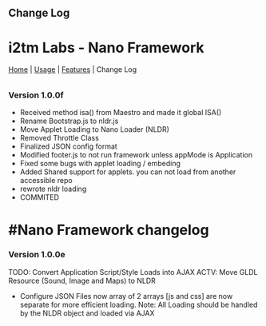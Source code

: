 ## Change Log
# i2tm Labs - Nano Framework

[Home](https://github.com/NlaakALD/Maestro/wiki) | [Usage](https://github.com/NlaakALD/Maestro/wiki/Usage) | [Features](https://github.com/NlaakALD/Maestro/wiki/Features) | Change Log
######

### Version 1.0.0f
- Received method isa() from Maestro and made it global ISA()
- Rename Bootstrap.js to nldr.js
- Move Applet Loading to Nano Loader (NLDR)
- Removed Throttle Class
- Finalized JSON config format
- Modified footer.js to not run framework unless appMode is Application
- Fixed some bugs with applet loading / embeding
- Added Shared support for applets. you can not load from another accessible repo
- rewrote nldr loading 
- COMMITED

#Nano Framework changelog
=========================
### Version 1.0.0e
TODO: Convert Application Script/Style Loads into AJAX
ACTV: Move GLDL Resource (Sound, Image and Maps) to NLDR
- Configure JSON Files now array of 2 arrays [js and css] are now separate for more efficient loading.
Note: All Loading should be handled by the NLDR object and loaded via AJAX